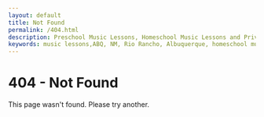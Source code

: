```yaml
---
layout: default
title: Not Found
permalink: /404.html
description: Preschool Music Lessons, Homeschool Music Lessons and Private Music Lessons in Rio Rancho and Albuquerque area, NM.
keywords: music lessons,ABQ, NM, Rio Rancho, Albuquerque, homeschool music lessons, preschool music lessons, private music lessons
---
```

# 404 - Not Found
This page wasn't found. Please try another.
